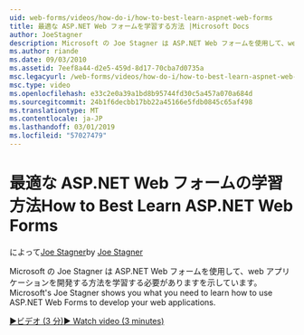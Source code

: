 ```yaml
---
uid: web-forms/videos/how-do-i/how-to-best-learn-aspnet-web-forms
title: 最適な ASP.NET Web フォームを学習する方法 |Microsoft Docs
author: JoeStagner
description: Microsoft の Joe Stagner は ASP.NET Web フォームを使用して、web アプリケーションを開発する方法を学習する必要がありますを示しています。
ms.author: riande
ms.date: 09/03/2010
ms.assetid: 7eef8a44-d2e5-459d-8d17-70cba7d0735a
msc.legacyurl: /web-forms/videos/how-do-i/how-to-best-learn-aspnet-web-forms
msc.type: video
ms.openlocfilehash: e33c2e0a39a1bd8b95744fd30c5a457a070a684d
ms.sourcegitcommit: 24b1f6decbb17bb22a45166e5fdb0845c65af498
ms.translationtype: MT
ms.contentlocale: ja-JP
ms.lasthandoff: 03/01/2019
ms.locfileid: "57027479"
---
```

<a name="how-to-best-learn-aspnet-web-forms"></a><span data-ttu-id="48782-103">最適な ASP.NET Web フォームの学習方法</span><span class="sxs-lookup"><span data-stu-id="48782-103">How to Best Learn ASP.NET Web Forms</span></span>
====================
<span data-ttu-id="48782-104">によって[Joe Stagner](https://github.com/JoeStagner)</span><span class="sxs-lookup"><span data-stu-id="48782-104">by [Joe Stagner](https://github.com/JoeStagner)</span></span>

<span data-ttu-id="48782-105">Microsoft の Joe Stagner は ASP.NET Web フォームを使用して、web アプリケーションを開発する方法を学習する必要がありますを示しています。</span><span class="sxs-lookup"><span data-stu-id="48782-105">Microsoft's Joe Stagner shows you what you need to learn how to use ASP.NET Web Forms to develop your web applications.</span></span>

[<span data-ttu-id="48782-106">&#9654;ビデオ (3 分)</span><span class="sxs-lookup"><span data-stu-id="48782-106">&#9654; Watch video (3 minutes)</span></span>](https://channel9.msdn.com/Blogs/ASP-NET-Site-Videos/how-to-best-learn-aspnet-web-forms)
